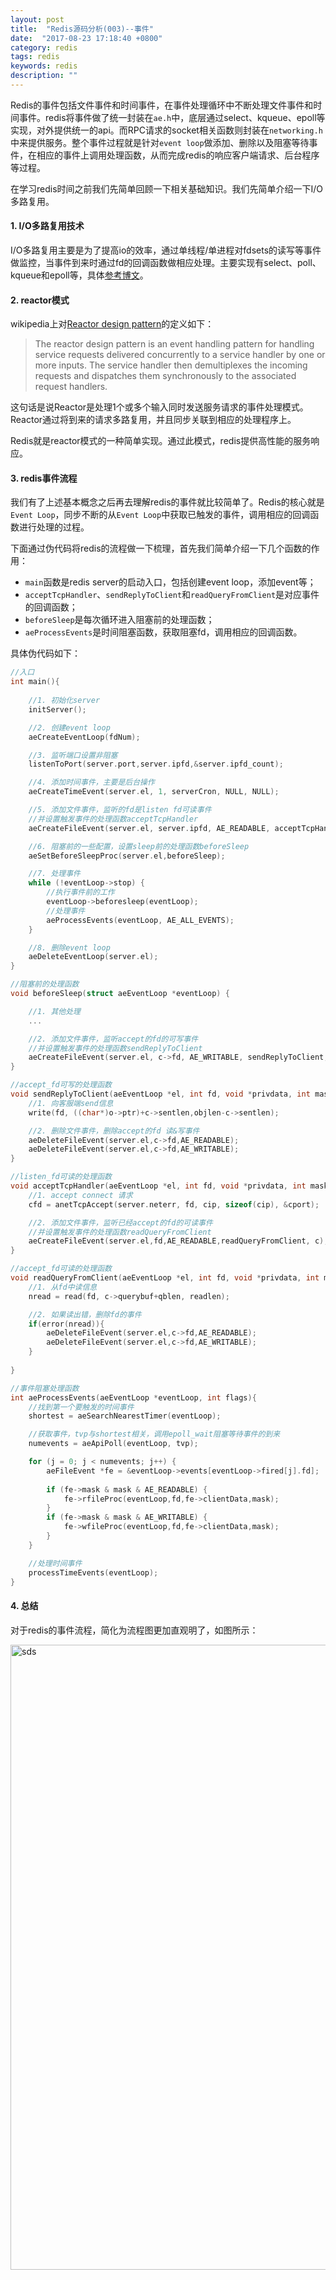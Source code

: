 ```yaml
---
layout: post
title:  "Redis源码分析(003)--事件"
date:  "2017-08-23 17:18:40 +0800"
category: redis
tags: redis
keywords: redis
description: ""
---
```




Redis的事件包括文件事件和时间事件，在事件处理循环中不断处理文件事件和时间事件。redis将事件做了统一封装在`ae.h`中，底层通过select、kqueue、epoll等实现，对外提供统一的api。而RPC请求的socket相关函数则封装在`networking.h`中来提供服务。整个事件过程就是针对`event loop`做添加、删除以及阻塞等待事件，在相应的事件上调用处理函数，从而完成redis的响应客户端请求、后台程序等过程。

在学习redis时间之前我们先简单回顾一下相关基础知识。我们先简单介绍一下I/O多路复用。

#### 1. I/O多路复用技术

I/O多路复用主要是为了提高io的效率，通过单线程/单进程对fdsets的读写等事件做监控，当事件到来时通过fd的回调函数做相应处理。主要实现有select、poll、kqueue和epoll等，具体[参考博文]()。

#### 2. reactor模式

wikipedia上对[Reactor design pattern](https://en.wikipedia.org/wiki/Reactor_pattern)的定义如下：

> The reactor design pattern is an event handling pattern for handling service requests delivered concurrently to a service handler by one or more inputs. The service handler then demultiplexes the incoming requests and dispatches them synchronously to the associated request handlers.

这句话是说Reactor是处理1个或多个输入同时发送服务请求的事件处理模式。Reactor通过将到来的请求多路复用，并且同步关联到相应的处理程序上。

Redis就是reactor模式的一种简单实现。通过此模式，redis提供高性能的服务响应。

#### 3. redis事件流程

我们有了上述基本概念之后再去理解redis的事件就比较简单了。Redis的核心就是`Event Loop`，同步不断的从`Event Loop`中获取已触发的事件，调用相应的回调函数进行处理的过程。

下面通过伪代码将redis的流程做一下梳理，首先我们简单介绍一下几个函数的作用：

* `main`函数是redis server的启动入口，包括创建event loop，添加event等；
* `acceptTcpHandler`、`sendReplyToClient`和`readQueryFromClient`是对应事件的回调函数；
* `beforeSleep`是每次循环进入阻塞前的处理函数；
* `aeProcessEvents`是时间阻塞函数，获取阻塞fd，调用相应的回调函数。

具体伪代码如下：

``` c
//入口
int main(){
	
	//1. 初始化server
	initServer();

	//2. 创建event loop
	aeCreateEventLoop(fdNum);

	//3. 监听端口设置非阻塞
	listenToPort(server.port,server.ipfd,&server.ipfd_count);

	//4. 添加时间事件，主要是后台操作
	aeCreateTimeEvent(server.el, 1, serverCron, NULL, NULL);

	//5. 添加文件事件，监听的fd是listen fd可读事件
	//并设置触发事件的处理函数acceptTcpHandler
	aeCreateFileEvent(server.el, server.ipfd, AE_READABLE, acceptTcpHandler,NULL);

	//6. 阻塞前的一些配置，设置sleep前的处理函数beforeSleep
	aeSetBeforeSleepProc(server.el,beforeSleep);

	//7. 处理事件
	while (!eventLoop->stop) {
		//执行事件前的工作
		eventLoop->beforesleep(eventLoop);
		//处理事件
		aeProcessEvents(eventLoop, AE_ALL_EVENTS);
	}

	//8. 删除event loop
	aeDeleteEventLoop(server.el);
}

//阻塞前的处理函数
void beforeSleep(struct aeEventLoop *eventLoop) {

	//1. 其他处理
	...

	//2. 添加文件事件，监听accept的fd的可写事件
	//并设置触发事件的处理函数sendReplyToClient
	aeCreateFileEvent(server.el, c->fd, AE_WRITABLE, sendReplyToClient, c);
}

//accept_fd可写的处理函数
void sendReplyToClient(aeEventLoop *el, int fd, void *privdata, int mask) {
	//1. 向客服端send信息
	write(fd, ((char*)o->ptr)+c->sentlen,objlen-c->sentlen);

	//2. 删除文件事件，删除accept的fd 读&写事件
	aeDeleteFileEvent(server.el,c->fd,AE_READABLE);
	aeDeleteFileEvent(server.el,c->fd,AE_WRITABLE);
}

//listen_fd可读的处理函数
void acceptTcpHandler(aeEventLoop *el, int fd, void *privdata, int mask) {
	//1. accept connect 请求
	cfd = anetTcpAccept(server.neterr, fd, cip, sizeof(cip), &cport);

	//2. 添加文件事件，监听已经accept的fd的可读事件
	//并设置触发事件的处理函数readQueryFromClient
	aeCreateFileEvent(server.el,fd,AE_READABLE,readQueryFromClient, c);
}

//accept_fd可读的处理函数
void readQueryFromClient(aeEventLoop *el, int fd, void *privdata, int mask) {
	//1. 从fd中读信息
	nread = read(fd, c->querybuf+qblen, readlen);

	//2. 如果读出错，删除fd的事件
	if(error(nread)){
		aeDeleteFileEvent(server.el,c->fd,AE_READABLE);
		aeDeleteFileEvent(server.el,c->fd,AE_WRITABLE);
	}
	
}

//事件阻塞处理函数
int aeProcessEvents(aeEventLoop *eventLoop, int flags){
	//找到第一个要触发的时间事件
	shortest = aeSearchNearestTimer(eventLoop);

	//获取事件，tvp与shortest相关，调用epoll_wait阻塞等待事件的到来
	numevents = aeApiPoll(eventLoop, tvp);

	for (j = 0; j < numevents; j++) {
		aeFileEvent *fe = &eventLoop->events[eventLoop->fired[j].fd];
        
		if (fe->mask & mask & AE_READABLE) {
			fe->rfileProc(eventLoop,fd,fe->clientData,mask);
		}
		if (fe->mask & mask & AE_WRITABLE) {
			fe->wfileProc(eventLoop,fd,fe->clientData,mask);
		}
	}

	//处理时间事件
	processTimeEvents(eventLoop);
}

```


<!-- 
#### 4. redis事件数据结构及api -->

<!-- ``` c
//event loop
aeEventLoop *aeCreateEventLoop(int setsize);
void aeDeleteEventLoop(aeEventLoop *eventLoop);
void aeStop(aeEventLoop *eventLoop);

//file event
int aeCreateFileEvent(aeEventLoop *eventLoop, int fd, int mask,
        aeFileProc *proc, void *clientData);
void aeDeleteFileEvent(aeEventLoop *eventLoop, int fd, int mask);
int aeGetFileEvents(aeEventLoop *eventLoop, int fd);

//time event
long long aeCreateTimeEvent(aeEventLoop *eventLoop, long long milliseconds,
        aeTimeProc *proc, void *clientData,
        aeEventFinalizerProc *finalizerProc);
int aeDeleteTimeEvent(aeEventLoop *eventLoop, long long id);


//处理事件
int aeProcessEvents(aeEventLoop *eventLoop, int flags);


int aeWait(int fd, int mask, long long milliseconds);

//high level event api
void aeMain(aeEventLoop *eventLoop);
char *aeGetApiName(void);
void aeSetBeforeSleepProc(aeEventLoop *eventLoop, aeBeforeSleepProc *beforesleep);
int aeGetSetSize(aeEventLoop *eventLoop);
int aeResizeSetSize(aeEventLoop *eventLoop, int setsize);
``` -->

#### 4. 总结

对于redis的事件流程，简化为流程图更加直观明了，如图所示：

[<img src="/blog/assets/redis_event_loop/redis-event-loop.png" style="width:1000px" alt="sds" />]( /blog/assets/redis_event_loop/redis-event-loop.png )

<!-- 1.socket
2.IO多路复用程序
	封装epoll等
3.文件事件分派器
4.事件处理器


1.Reactor模式详解
http://www.blogjava.net/DLevin/archive/2015/09/02/427045.html
2.io多路复用对比
http://blog.csdn.net/breaksoftware/article/list/1 -->

